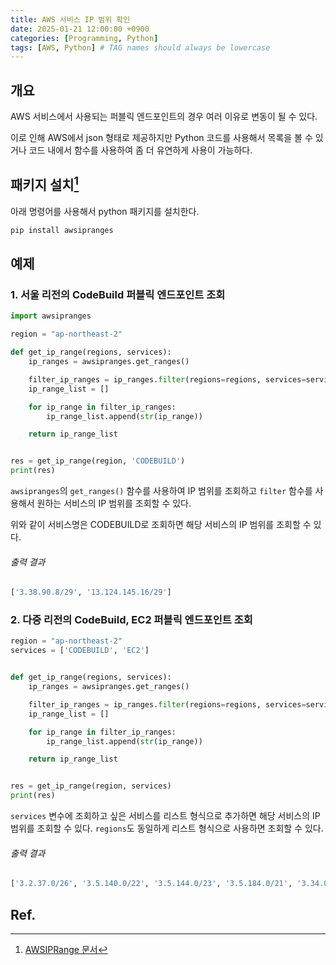 ```yaml
---
title: AWS 서비스 IP 범위 확인
date: 2025-01-21 12:00:00 +0900
categories: [Programming, Python]
tags: [AWS, Python] # TAG names should always be lowercase
---
```


## 개요

AWS 서비스에서 사용되는 퍼블릭 엔드포인트의 경우 여러 이유로 변동이 될 수 있다.

이로 인해 AWS에서 json 형태로 제공하지만 Python 코드를 사용해서 목록을 볼 수 있거나 코드 내에서 함수를 사용하여 좀 더 유연하게 사용이 가능하다.

## 패키지 설치[^1]

아래 명령어를 사용해서 python 패키지를 설치한다.

```bash
pip install awsipranges
```

## 예제

### 1. 서울 리전의 CodeBuild 퍼블릭 엔드포인트 조회

```python
import awsipranges

region = "ap-northeast-2"

def get_ip_range(regions, services):
    ip_ranges = awsipranges.get_ranges()

    filter_ip_ranges = ip_ranges.filter(regions=regions, services=services)
    ip_range_list = []

    for ip_range in filter_ip_ranges:
        ip_range_list.append(str(ip_range))

    return ip_range_list


res = get_ip_range(region, 'CODEBUILD')
print(res)
```

`awsipranges`의 `get_ranges()` 함수를 사용하여 IP 범위를 조회하고 `filter` 함수를 사용해서 원하는 서비스의 IP 범위를 조회할 수 있다.

위와 같이 서비스명은 CODEBUILD로 조회하면 해당 서비스의 IP 범위를 조회할 수 있다.

###### 출력 결과

```python
['3.38.90.8/29', '13.124.145.16/29']
```

### 2. 다중 리전의 CodeBuild, EC2 퍼블릭 엔드포인트 조회

```python
region = "ap-northeast-2"
services = ['CODEBUILD', 'EC2']


def get_ip_range(regions, services):
    ip_ranges = awsipranges.get_ranges()

    filter_ip_ranges = ip_ranges.filter(regions=regions, services=services)
    ip_range_list = []

    for ip_range in filter_ip_ranges:
        ip_range_list.append(str(ip_range))

    return ip_range_list


res = get_ip_range(region, services)
print(res)
```

`services` 변수에 조회하고 싶은 서비스를 리스트 형식으로 추가하면 해당 서비스의 IP 범위를 조회할 수 있다.
`regions`도 동일하게 리스트 형식으로 사용하면 조회할 수 있다.

###### 출력 결과

```python
['3.2.37.0/26', '3.5.140.0/22', '3.5.144.0/23', '3.5.184.0/21', '3.34.0.0/15', '3.36.0.0/14', '3.38.90.8/29', '13.124.0.0/16', '13.124.145.16/29', '13.125.0.0/16', '13.209.0.0/16', '15.164.0.0/15', '15.177.76.0/24', '15.193.9.0/24', '35.71.109.0/24', '43.200.0.0/14', '52.78.0.0/16', '52.79.0.0/16', '52.94.248.176/28', '52.95.252.0/24', '54.180.0.0/15', '99.77.141.0/24', '99.77.242.0/24', '99.150.24.0/21', '99.151.144.0/21', '151.148.40.0/24', '159.248.200.0/21', '159.248.216.0/21', '173.83.198.0/24', '2406:da00:2000::/40', '2406:da12::/36', '2406:da15::/36', '2406:da22::/36', '2406:da25::/36', '2406:da60:2000::/40', '2406:da61:2000::/40', '2406:da68:2000::/40', '2406:da69:2000::/40', '2406:da70:2000::/40', '2406:daf0:2000::/40', '2406:daf1:2000::/40', '2406:daf2:2000::/40', '2406:daff:2000::/40', '2600:f0f0:1:1000::/56', '2600:f0f0:82:900::/56']
```

## Ref.

[^1]: [AWSIPRange 문서](https://aws-samples.github.io/awsipranges/index.html)
